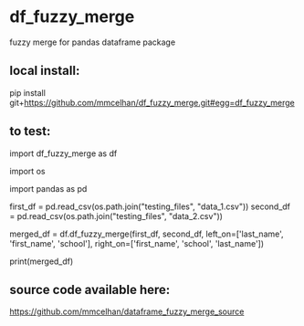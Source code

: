 # df_fuzzy_merge

fuzzy merge for pandas dataframe package

## local install:

pip install git+https://github.com/mmcelhan/df_fuzzy_merge.git#egg=df_fuzzy_merge

## to test:

import df_fuzzy_merge as df

import os

import pandas as pd

first_df = pd.read_csv(os.path.join("testing_files", "data_1.csv"))
second_df = pd.read_csv(os.path.join("testing_files", "data_2.csv"))

merged_df = df.df_fuzzy_merge(first_df, second_df, left_on=['last_name', 'first_name', 'school'], right_on=['first_name', 'school', 'last_name'])

print(merged_df)

## source code available here:

https://github.com/mmcelhan/dataframe_fuzzy_merge_source
